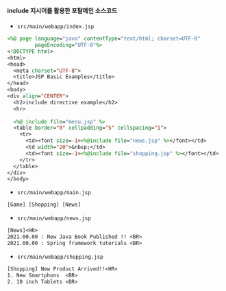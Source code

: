 
#### include 지시어를 활용한 포탈메인 소스코드

- `src/main/webapp/index.jsp`
```jsp
<%@ page language="java" contentType="text/html; charset=UTF-8"  
         pageEncoding="UTF-8"%>  
<!DOCTYPE html>  
<html>  
<head>  
  <meta charset="UTF-8">  
  <title>JSP Basic Examples</title>  
</head>  
<body>  
<div align="CENTER">  
  <h2>include directive example</h2>  
  <hr>  
  
  <%@ include file="menu.jsp" %>  
  <table border="0" cellpadding="5" cellspacing="1">  
    <tr>  
      <td><font size=-1><%@include file="news.jsp" %></font></td>  
      <td width="20">&nbsp;</td>  
      <td><font size=-1><%@include file="shopping.jsp" %></font></td>  
    </tr>  
  </table>  
</div>  
</body>
```

- `src/main/webapp/main.jsp`
```jsp
[Game] [Shopping] [News]
```

- `src/main/webapp/news.jsp`
```jsp
[News]<HR>  
2021.00.00 : New Java Book Published !! <BR>  
2021.00.00 : Spring framework tutorials <BR>
```

- `src/main/webapp/shopping.jsp`
```jsp
[Shopping] New Product Arrived!!<HR>  
1. New Smartphons  <BR>  
2. 10 inch Tablets <BR>
```
